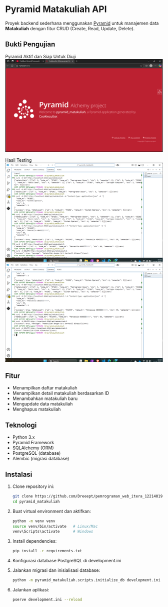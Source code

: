 # Pyramid Matakuliah API

Proyek backend sederhana menggunakan [Pyramid](https://trypyramid.com/) untuk manajemen data **Matakuliah** dengan fitur CRUD (Create, Read, Update, Delete).

## Bukti Pengujian

Pyramid Aktif dan Siap Untuk Diuji
![Screenshot](./bukti/pyramid_aktif.png)

Hasil Testing
![Screenshot](./bukti/bukti1.png)
![Screenshot](./bukti/bukti2.png)

## Fitur

- Menampilkan daftar matakuliah
- Menampilkan detail matakuliah berdasarkan ID
- Menambahkan matakuliah baru
- Mengupdate data matakuliah
- Menghapus matakuliah

## Teknologi

- Python 3.x
- Pyramid Framework
- SQLAlchemy (ORM)
- PostgreSQL (database)
- Alembic (migrasi database)

## Instalasi

1. Clone repository ini:

   ```bash
   git clone https://github.com/Dreeept/pemrograman_web_itera_122140194.git
   cd pyramid_matakuliah

   ```

2. Buat virtual environment dan aktifkan:

   ```bash
   python -m venv venv
   source venv/bin/activate   # Linux/Mac
   venv\Scripts\activate      # Windows

   ```

3. Install dependencies:

   ```bash
   pip install -r requirements.txt

   ```

4. Konfigurasi database PostgreSQL di development.ini
5. Jalankan migrasi dan inisialisasi database:

   ```bash
   python -m pyramid_matakuliah.scripts.initialize_db development.ini

   ```

6. Jalankan aplikasi:

   ```bash
   pserve development.ini --reload
   ```
